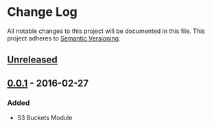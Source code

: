 # Change Log
All notable changes to this project will be documented in this file.
This project adheres to [Semantic Versioning](http://semver.org/).

## [Unreleased]

## [0.0.1] - 2016-02-27
### Added
- S3 Buckets Module

[Unreleased]: https://github.com/spartansystems/terraform-modules/compare/v0.0.1...HEAD
[0.0.1]: https://github.com/spartansystems/terraform-modules/compare/v0.0.1
